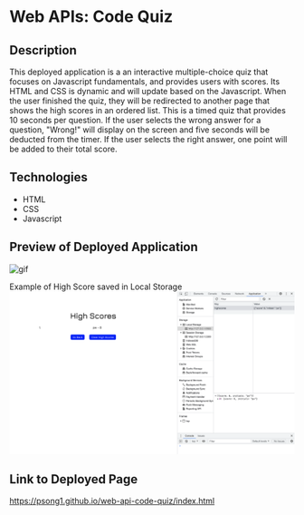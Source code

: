 # Web APIs: Code Quiz

## Description

This deployed application is a an interactive multiple-choice quiz that focuses on Javascript fundamentals, and provides users with scores. Its HTML and CSS is dynamic and will update based on the Javascript. When the user finished the quiz, they will be redirected to another page that shows the high scores in an ordered list.
This is a timed quiz that provides 10 seconds per question. If the user selects the wrong answer for a question, "Wrong!" will display on the screen and five seconds will be deducted from the timer. If the user selects the right answer, one point will be added to their total score. 

## Technologies

* HTML
* CSS
* Javascript

## Preview of Deployed Application

![gif](./assets/images/code-quiz.gif)

Example of High Score saved in Local Storage
![img](./assets/images/highscore.png)


## Link to Deployed Page

https://psong1.github.io/web-api-code-quiz/index.html